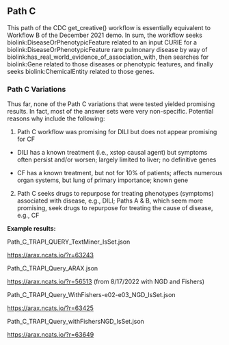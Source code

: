 ## Path C

This path of the CDC get_creative() workflow is essentially equivalent to Workflow B of the December 2021 demo. In sum, the workflow seeks biolink:DiseaseOrPhenotypicFeature related to an input CURIE for a biolink:DiseaseOrPhenotypicFeature rare pulmonary disease by way of biolink:has_real_world_evidence_of_association_with, then searches for biolink:Gene related to those diseases or phenotypic features, and finally seeks biolink:ChemicalEntity related to those genes.

### Path C Variations

Thus far, none of the Path C variations that were tested yielded promising results. In fact, most of the answer sets were very non-specific. Potential reasons why include the following:

1.  Path C workflow was promising for DILI but does not appear promising for CF

- DILI has a known treatment (i.e., xstop causal agent) but symptoms often persist and/or worsen; largely limited to liver; no definitive genes

- CF has a known treatment, but not for 10% of patients; affects numerous organ systems, but lung of primary importance; known gene

2. Path C seeks drugs to repurpose for treating phenotypes (symptoms) associated with disease, e.g., DILI; Paths A & B, which seem more promising, seek drugs to repurpose for treating the cause of disease, e.g., CF

**Example results:**

Path_C_TRAPI_QUERY_TextMiner_IsSet.json

https://arax.ncats.io/?r=63243

Path_C_TRAPI_Query_ARAX.json

https://arax.ncats.io/?r=56513 (from 8/17/2022 with NGD and Fishers)

Path_C_TRAPI_Query_WithFishers-e02-e03_NGD_IsSet.json

https://arax.ncats.io/?r=63425

Path_C_TRAPI_Query_withFishersNGD_IsSet.json

https://arax.ncats.io/?r=63649
